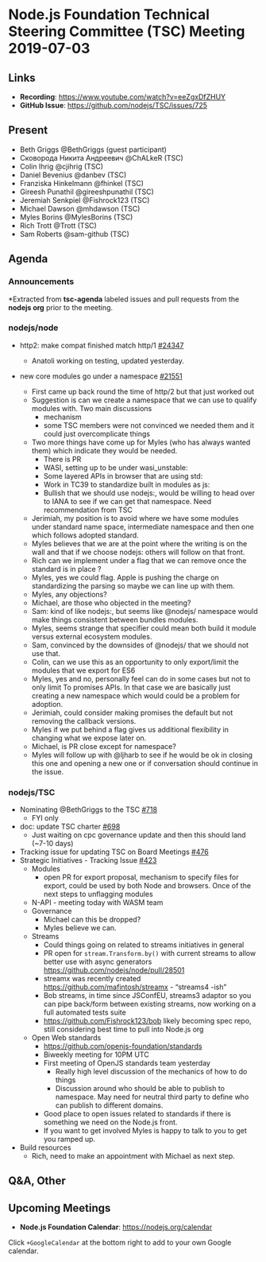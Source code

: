 # Node.js Foundation Technical Steering Committee (TSC) Meeting 2019-07-03

## Links

* **Recording**:  https://www.youtube.com/watch?v=eeZgxDfZHUY
* **GitHub Issue**: https://github.com/nodejs/TSC/issues/725

## Present

* Beth Griggs @BethGriggs (guest participant)
* Сковорода Никита Андреевич @ChALkeR (TSC)
* Colin Ihrig @cjihrig (TSC)
* Daniel Bevenius @danbev (TSC)
* Franziska Hinkelmann @fhinkel (TSC)
* Gireesh Punathil @gireeshpunathil (TSC)
* Jeremiah Senkpiel @Fishrock123 (TSC)
* Michael Dawson @mhdawson (TSC)
* Myles Borins @MylesBorins (TSC)
* Rich Trott @Trott (TSC)
* Sam Roberts @sam-github (TSC)

## Agenda

### Announcements

*Extracted from **tsc-agenda** labeled issues and pull requests from the **nodejs org** prior to the meeting.

### nodejs/node

* http2: make compat finished match http/1 [#24347](https://github.com/nodejs/node/pull/24347)
  * Anatoli working on testing, updated yesterday.

* new core modules go under a namespace [#21551](https://github.com/nodejs/node/pull/21551)
  * First came up back round the time of http/2 but that just worked out
  * Suggestion is can we create a namespace that we can use to qualify modules with. Two
    main discussions
    * mechanism
    * some TSC members were not convinced we needed them and it could just overcomplicate
      things
  * Two more things have come up for Myles (who has always wanted them) which indicate
      they would be needed.
    * There is PR
    * WASI, setting up to be under wasi_unstable:
    * Some layered APIs in browser that are using std:
    * Work in TC39 to standardize built in modules as js:
    * Bullish that we should use nodejs:, would be willing to head over to IANA to
      see if we can get that namespace.  Need recommendation from TSC
  * Jerimiah, my position is to avoid where we have some modules under standard
    name space, intermediate namespace and then one which follows adopted
    standard.
  * Myles believes that we are at the point where the writing is on the wall and that
    if we choose nodejs: others will follow on that front.
  * Rich can we implement under a flag that we can remove once the standard
    is in place ?
  * Myles, yes we could flag.  Apple is pushing the charge on standardizing the
    parsing so maybe we can line up with them.
  * Myles, any objections?
  * Michael, are those who objected  in the meeting?
  * Sam: kind of like nodejs:, but seems like @nodejs/ namespace would make things
    consistent between bundles modules.
  * Myles, seems strange that specifier could mean both build it module versus
    external ecosystem modules.
  * Sam, convinced by the downsides of @nodejs/ that we should not use that.
  * Colin, can we use this as an opportunity to only export/limit the modules that
    we export for ES6
  * Myles, yes and no, personally feel can do in some cases but not to only limit
    To promises APIs.  In that case we are basically just creating a new namespace
    which would could be a problem for adoption.
  * Jerimiah, could consider making promises the default but not removing the
    callback versions.
  * Myles if we put behind a flag gives us additional flexibility in changing what
    we expose later on.
  * Michael, is PR close except for namespace?
  * Myles will follow up with @ljharb to see if he would be ok in closing this one
    and opening a new one or if conversation should continue in the issue.

### nodejs/TSC

* Nominating @BethGriggs to the TSC [#718](https://github.com/nodejs/TSC/issues/718)
  * FYI only
* doc: update TSC charter [#698](https://github.com/nodejs/TSC/pull/698)
  * Just waiting on cpc governance update and then this should land (~7-10 days)
* Tracking issue for updating TSC on Board Meetings [#476](https://github.com/nodejs/TSC/issues/476)
* Strategic Initiatives - Tracking Issue [#423](https://github.com/nodejs/TSC/issues/423)
  * Modules
    * open PR for export proposal, mechanism to specify files for export, could be used
      by both Node and browsers. Once of the next steps to unflagging modules
  * N-API - meeting today with WASM team
  * Governance
    * Michael can this be dropped?
    * Myles believe we can.
  * Streams
    * Could things going on related to streams initiatives in general
    * PR open for `stream.Transform.by()` with current streams to allow better use with async generators https://github.com/nodejs/node/pull/28501
    * streamx was recently created  https://github.com/mafintosh/streamx - “streams4 -ish”
    * Bob streams, in time since JSConfEU, streams3 adaptor so you can pipe back/form
      between existing streams, now working on a full automated tests suite
    * https://github.com/Fishrock123/bob likely becoming spec repo, still considering best time to pull into Node.js org
  * Open Web standards
    * https://github.com/openjs-foundation/standards
    * Biweekly meeting for 10PM UTC
    * First meeting of OpenJS standards team yesterday
      * Really high level discussion of the mechanics of how to do things
      * Discussion around who should be able to publish to namespace.  May need
        for neutral third party to define who can publish to different domains.
    * Good place to open issues related to standards if there is something we need
      on the Node.js front.
    * If you want to get involved Myles is happy to talk to you to get you ramped up.
* Build resources
  * Rich, need to make an appointment with Michael as next step.

## Q&A, Other

## Upcoming Meetings

* **Node.js Foundation Calendar**: https://nodejs.org/calendar

Click `+GoogleCalendar` at the bottom right to add to your own Google calendar.
